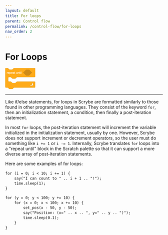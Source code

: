 ```yaml
---
layout: default
title: For loops
parent: Control flow
permalink: /control-flow/for-loops
nav_order: 2
---
```


# For Loops

![](/assets/control_repeat_until.png)

<hr>

Like if/else statements, for loops in Scrybe are formatted similarly to those found in other programming languages. They consist of the keyword `for`, then an initialization statement, a condition, then finally a post-iteration statement.

In most `for` loops, the post-iteration statement will increment the variable initialized in the initialization statement, usually by one. However, Scrybe does not support increment or decrement operators, so the user must do something like `i += 1` or `i -= 1`. Internally, Scrybe translates `for` loops into a "repeat until" block in the Scratch palette so that it can support a more diverse array of post-iteration statements.

Here are some examples of for loops:

```scrybe
for (i = 0; i < 10; i += 1) {
    say("I can count to " .. i + 1 .. "!");
    time.sleep(1);
}
```

```scrybe
for (y = 0; y < 100; y += 10) {
    for (x = 0; x < 100; x += 10) {
        set_pos(x - 50, y - 50);
        say("Position: (x=" .. x .. ", y=" .. y .. ")");
        time.sleep(0.1);
    }
}
```
